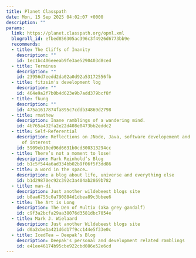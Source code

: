 ```yaml
---
title: Planet Classpath
date: Mon, 15 Sep 2025 04:02:07 +0000
description: ""
params:
  link: https://planet.classpath.org/opml.xml
  blogroll_id: efbed856305ac396c3f4926d6773bb9e
  recommends:
  - title: The Cliffs of Inanity
    description: ""
    id: 1ec1bc406eeeab9fe3ae5290403d8ced
  - title: Terminus
    description: ""
    id: 23956d7eedd2da02a0d92a53172556fb
  - title: fitzsim's development log
    description: ""
    id: 464e9a2f7b0b4d623e9b7add379bcf8f
  - title: fkung
    description: ""
    id: 475a1617874fa895c7cddb34869d2798
  - title: rmathew
    description: Inane ramblings of a wandering mind.
    id: 4b765a432fa2e22d408e0473bb2eddc2
  - title: Self-Referential
    description: Reflections on JNode, Java, software developement and other things
      of interest
    id: 5909eb10ed96d6631b0cd300313294cc
  - title: There’s not a moment to lose!
    description: Mark Reinhold’s Blog
    id: b1c5f544a6ad334bb02b9f06f5f3dd86
  - title: a word in the space…
    description: a blog about life, universe and everything else
    id: b1d29870ec92c392c3a404ab2869b782
  - title: man-di
    description: Just another wildebeest blogs site
    id: b8aa6755c0a790884d1dbea89c3bbee6
  - title: The Art is Long
    description: The Den of Multix (aka grey gandalf)
    id: c9f3a2bcfa29aa38076d3581dbc7054e
  - title: Mark J. Wielaard
    description: Just another Wildebeest blogs site
    id: d0a2cbe1a421d6d17f9cc144e5f33e0c
  - title: IcedTea – Deepak’s Blog
    description: Deepak's personal and development related ramblings
    id: e41ee46174b95cbe922cbd086e52e6cd
---
```

